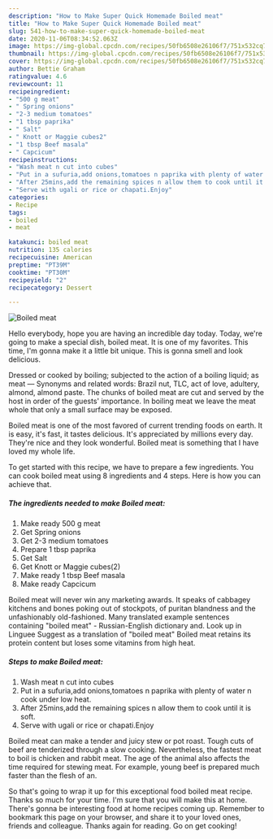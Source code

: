 ```yaml
---
description: "How to Make Super Quick Homemade Boiled meat"
title: "How to Make Super Quick Homemade Boiled meat"
slug: 541-how-to-make-super-quick-homemade-boiled-meat
date: 2020-11-06T08:34:52.063Z
image: https://img-global.cpcdn.com/recipes/50fb6508e26106f7/751x532cq70/boiled-meat-recipe-main-photo.jpg
thumbnail: https://img-global.cpcdn.com/recipes/50fb6508e26106f7/751x532cq70/boiled-meat-recipe-main-photo.jpg
cover: https://img-global.cpcdn.com/recipes/50fb6508e26106f7/751x532cq70/boiled-meat-recipe-main-photo.jpg
author: Bettie Graham
ratingvalue: 4.6
reviewcount: 11
recipeingredient:
- "500 g meat"
- " Spring onions"
- "2-3 medium tomatoes"
- "1 tbsp paprika"
- " Salt"
- " Knott or Maggie cubes2"
- "1 tbsp Beef masala"
- " Capcicum"
recipeinstructions:
- "Wash meat n cut into cubes"
- "Put in a sufuria,add onions,tomatoes n paprika with plenty of water n cook under low heat."
- "After 25mins,add the remaining spices n allow them to cook until it is soft."
- "Serve with ugali or rice or chapati.Enjoy"
categories:
- Recipe
tags:
- boiled
- meat

katakunci: boiled meat 
nutrition: 135 calories
recipecuisine: American
preptime: "PT39M"
cooktime: "PT30M"
recipeyield: "2"
recipecategory: Dessert

---
```



![Boiled meat](https://img-global.cpcdn.com/recipes/50fb6508e26106f7/751x532cq70/boiled-meat-recipe-main-photo.jpg)

Hello everybody, hope you are having an incredible day today. Today, we're going to make a special dish, boiled meat. It is one of my favorites. This time, I'm gonna make it a little bit unique. This is gonna smell and look delicious.

Dressed or cooked by boiling; subjected to the action of a boiling liquid; as meat — Synonyms and related words: Brazil nut, TLC, act of love, adultery, almond, almond paste. The chunks of boiled meat are cut and served by the host in order of the guests&#39; importance. In boiling meat we leave the meat whole that only a small surface may be exposed.

Boiled meat is one of the most favored of current trending foods on earth. It is easy, it's fast, it tastes delicious. It's appreciated by millions every day. They're nice and they look wonderful. Boiled meat is something that I have loved my whole life.


To get started with this recipe, we have to prepare a few ingredients. You can cook boiled meat using 8 ingredients and 4 steps. Here is how you can achieve that.

<!--inarticleads1-->

##### The ingredients needed to make Boiled meat:

1. Make ready 500 g meat
1. Get  Spring onions
1. Get 2-3 medium tomatoes
1. Prepare 1 tbsp paprika
1. Get  Salt
1. Get  Knott or Maggie cubes(2)
1. Make ready 1 tbsp Beef masala
1. Make ready  Capcicum


Boiled meat will never win any marketing awards. It speaks of cabbagey kitchens and bones poking out of stockpots, of puritan blandness and the unfashionably old-fashioned. Many translated example sentences containing &#34;boiled meat&#34; - Russian-English dictionary and. Look up in Linguee Suggest as a translation of &#34;boiled meat&#34; Boiled meat retains its protein content but loses some vitamins from high heat. 

<!--inarticleads2-->

##### Steps to make Boiled meat:

1. Wash meat n cut into cubes
1. Put in a sufuria,add onions,tomatoes n paprika with plenty of water n cook under low heat.
1. After 25mins,add the remaining spices n allow them to cook until it is soft.
1. Serve with ugali or rice or chapati.Enjoy


Boiled meat can make a tender and juicy stew or pot roast. Tough cuts of beef are tenderized through a slow cooking. Nevertheless, the fastest meat to boil is chicken and rabbit meat. The age of the animal also affects the time required for stewing meat. For example, young beef is prepared much faster than the flesh of an. 

So that's going to wrap it up for this exceptional food boiled meat recipe. Thanks so much for your time. I'm sure that you will make this at home. There's gonna be interesting food at home recipes coming up. Remember to bookmark this page on your browser, and share it to your loved ones, friends and colleague. Thanks again for reading. Go on get cooking!
